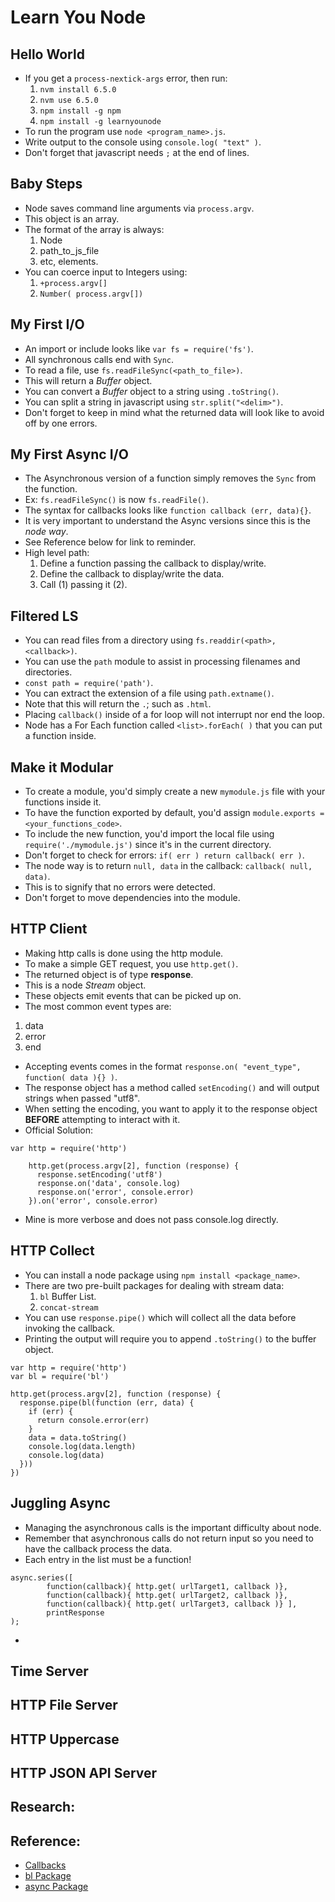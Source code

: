 # Learn You Node

## Hello World
- If you get a `process-nextick-args` error, then run:
  1. `nvm install 6.5.0`
  2. `nvm use 6.5.0`
  3. `npm install -g npm`
  4. `npm install -g learnyounode`
- To run the program use `node <program_name>.js`.
- Write output to the console using `console.log( "text" )`.
- Don't forget that javascript needs `;` at the end of lines.

## Baby Steps
- Node saves command line arguments via `process.argv`.
- This object is an array.
- The format of the array is always:
  1. Node
  2. path_to_js_file
  3. etc, elements.
- You can coerce input to Integers using:
  1. `+process.argv[]`
  2. `Number( process.argv[])`

## My First I/O
- An import or include looks like `var fs = require('fs')`.
- All synchronous calls end with `Sync`.
- To read a file, use `fs.readFileSync(<path_to_file>)`.
- This will return a *Buffer* object.
- You can convert a *Buffer* object to a string using `.toString()`.
- You can split a string in javascript using `str.split("<delim>")`.
- Don't forget to keep in mind what the returned data will look like to avoid off by one errors.

## My First Async I/O
- The Asynchronous version of a function simply removes the `Sync` from the function.
- Ex: `fs.readFileSync()` is now `fs.readFile()`.
- The syntax for callbacks looks like `function callback (err, data){}`.
- It is very important to understand the Async versions since this is the *node way*.
- See Reference below for link to reminder.
- High level path:
  1. Define a function passing the callback to display/write.
  2. Define the callback to display/write the data.
  3. Call (1) passing it (2).

## Filtered LS
- You can read files from a directory using `fs.readdir(<path>, <callback>)`.
- You can use the `path` module to assist in processing filenames and directories.
- `const path = require('path')`.
- You can extract the extension of a file using `path.extname()`.
- Note that this will return the `.`; such as `.html`.
- Placing `callback()` inside of a for loop will not interrupt nor end the loop.
- Node has a For Each function called `<list>.forEach( )` that you can put a function inside.

## Make it Modular
- To create a module, you'd simply create a new `mymodule.js` file with your functions inside it.
- To have the function exported by default, you'd assign `module.exports = <your_functions_code>`.
- To include the new function, you'd import the local file using `require('./mymodule.js')` since it's in the current directory.
- Don't forget to check for errors: `if( err ) return callback( err )`.
- The node way is to return `null, data` in the callback: `callback( null, data)`.
- This is to signify that no errors were detected.
- Don't forget to move dependencies into the module.

## HTTP Client
- Making http calls is done using the http module.
- To make a simple GET request, you use `http.get()`.
- The returned object is of type **response**.
- This is a node *Stream* object.
- These objects emit events that can be picked up on.
-  The most common event types are:
  1. data
  2. error
  3. end
- Accepting events comes in the format `response.on( "event_type", function( data ){} )`.
- The response object has a method called `setEncoding()` and will output strings when passed "utf8".
- When setting the encoding, you want to apply it to the response object **BEFORE** attempting to interact with it.
- Official Solution:
```
var http = require('http')

    http.get(process.argv[2], function (response) {
      response.setEncoding('utf8')
      response.on('data', console.log)
      response.on('error', console.error)
    }).on('error', console.error)
```
- Mine is more verbose and does not pass console.log directly.

## HTTP Collect
- You can install a node package using `npm install <package_name>`.
- There are two pre-built packages for dealing with stream data:
  1. `bl` Buffer List.
  2. `concat-stream`
- You can use `response.pipe()` which will collect all the data before invoking the callback.
- Printing the output will require you to append `.toString()` to the buffer object.
```
var http = require('http')
var bl = require('bl')

http.get(process.argv[2], function (response) {
  response.pipe(bl(function (err, data) {
    if (err) {
      return console.error(err)
    }
    data = data.toString()
    console.log(data.length)
    console.log(data)
  }))
})
```

## Juggling Async
- Managing the asynchronous calls is the important difficulty about node.
- Remember that asynchronous calls do not return input so you need to have the callback process the data.
- Each entry in the list must be a function!
```
async.series([
        function(callback){ http.get( urlTarget1, callback )},
        function(callback){ http.get( urlTarget2, callback )},
        function(callback){ http.get( urlTarget3, callback )} ],
        printResponse
);
```
-


## Time Server

## HTTP File Server

## HTTP Uppercase

## HTTP JSON API Server


## Research:

## Reference:
- [Callbacks]( https://github.com/maxogden/art-of-node#callbacks )
- [bl Package](https://www.npmjs.com/package/bl)
- [async Package](https://www.npmjs.com/package/async)
